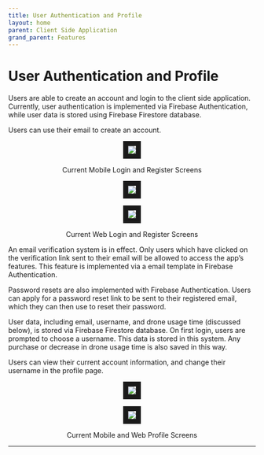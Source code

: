 ```yaml
---
title: User Authentication and Profile
layout: home
parent: Client Side Application
grand_parent: Features
---
```

# User Authentication and Profile

Users are able to create an account and login to the client side application. Currently, user authentication is implemented via Firebase Authentication, while user data is stored using Firebase Firestore database.
  
Users can use their email to create an account. 

<p align="center">
<img src="https://github.com/LeeZeHao/Kiki_Delivery_Docs/assets/46279960/3d911dd0-ed83-4ccb-9375-97b6827cbe04" border="10"/>  
</p>
<p align="center">
Current Mobile Login and Register Screens
</p>

<p align="center">
<img src="https://github.com/LeeZeHao/Kiki_Delivery_Docs/assets/46279960/cb6e28e7-cb3d-4416-aa8c-fd1eb67050fe" border="10"/>  
</p>
<p align="center">
<img src="https://github.com/LeeZeHao/Kiki_Delivery_Docs/assets/46279960/98393732-5840-4021-8cba-5c3f85478d38" border="10"/>  
</p>
<p align="center">
Current Web Login and Register Screens  
</p>
  
An email verification system is in effect. Only users which have clicked on the verification link sent to their email will be allowed to access the app’s features. This feature is implemented via a email template in Firebase Authentication.  
  
Password resets are also implemented with Firebase Authentication. Users can apply for a password reset link to be sent to their registered email, which they can then use to reset their password.  
  
User data, including email, username, and drone usage time (discussed below), is stored via Firebase Firestore database. On first login, users are prompted to choose a username. This data is stored in this system. Any purchase or decrease in drone usage time is also saved in this way.  
  
Users can view their current account information, and change their username in the profile page.  
  
<p align="center">
<img src="https://github.com/LeeZeHao/Kiki_Delivery_Docs/assets/46279960/d76601a5-cb6a-4658-97c8-5d138cc9db5b" border="10"/>  
</p>
<p align="center">
<img src="https://github.com/LeeZeHao/Kiki_Delivery_Docs/assets/46279960/c5cde75a-e083-410d-a4ee-1b7bfd940d07" border="10"/>  
</p>
<p align="center">
Current Mobile and Web Profile Screens  
</p>

----

[Just the Docs]: https://just-the-docs.github.io/just-the-docs/
[GitHub Pages]: https://docs.github.com/en/pages
[README]: https://github.com/just-the-docs/just-the-docs-template/blob/main/README.md
[Jekyll]: https://jekyllrb.com
[GitHub Pages / Actions workflow]: https://github.blog/changelog/2022-07-27-github-pages-custom-github-actions-workflows-beta/
[use this template]: https://github.com/just-the-docs/just-the-docs-template/generate
